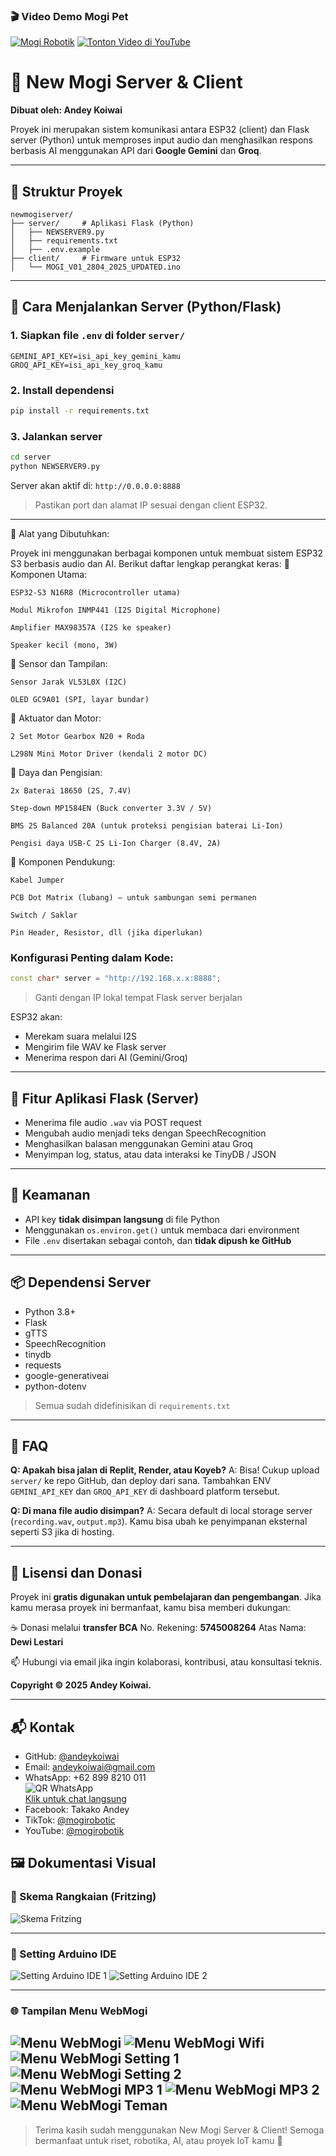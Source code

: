 ### 🎬 Video Demo Mogi Pet

[![Mogi Robotik](./Gambar/mogi_1.jpg)](https://youtube.com/shorts/MkC0C1nvI-Q)
[![Tonton Video di YouTube](https://img.youtube.com/vi/MkC0C1nvI-Q/0.jpg)](https://www.youtube.com/watch?v=MkC0C1nvI-Q&autoplay=1)

# 🧠 New Mogi Server & Client

**Dibuat oleh: Andey Koiwai**

Proyek ini merupakan sistem komunikasi antara ESP32 (client) dan Flask server (Python) untuk memproses input audio dan menghasilkan respons berbasis AI menggunakan API dari **Google Gemini** dan **Groq**.

---

## 📁 Struktur Proyek

```
newmogiserver/
├── server/     # Aplikasi Flask (Python)
│   ├── NEWSERVER9.py
│   ├── requirements.txt
│   ├── .env.example
├── client/     # Firmware untuk ESP32
│   └── MOGI_V01_2804_2025_UPDATED.ino
```

---

## 🚀 Cara Menjalankan Server (Python/Flask)

### 1. Siapkan file `.env` di folder `server/`

```
GEMINI_API_KEY=isi_api_key_gemini_kamu
GROQ_API_KEY=isi_api_key_groq_kamu
```

### 2. Install dependensi

```bash
pip install -r requirements.txt
```

### 3. Jalankan server

```bash
cd server
python NEWSERVER9.py
```

Server akan aktif di: `http://0.0.0.0:8888`

> Pastikan port dan alamat IP sesuai dengan client ESP32.

---

🔌 Alat yang Dibutuhkan:

Proyek ini menggunakan berbagai komponen untuk membuat sistem ESP32 S3 berbasis audio dan AI. Berikut daftar lengkap perangkat keras:
🧠 Komponen Utama:

    ESP32-S3 N16R8 (Microcontroller utama)

    Modul Mikrofon INMP441 (I2S Digital Microphone)

    Amplifier MAX98357A (I2S ke speaker)

    Speaker kecil (mono, 3W)

🔭 Sensor dan Tampilan:

    Sensor Jarak VL53L0X (I2C)

    OLED GC9A01 (SPI, layar bundar)

🔧 Aktuator dan Motor:

    2 Set Motor Gearbox N20 + Roda

    L298N Mini Motor Driver (kendali 2 motor DC)

🔋 Daya dan Pengisian:

    2x Baterai 18650 (2S, 7.4V)

    Step-down MP1584EN (Buck converter 3.3V / 5V)

    BMS 2S Balanced 20A (untuk proteksi pengisian baterai Li-Ion)

    Pengisi daya USB-C 2S Li-Ion Charger (8.4V, 2A)

🧰 Komponen Pendukung:

    Kabel Jumper

    PCB Dot Matrix (lubang) – untuk sambungan semi permanen

    Switch / Saklar

    Pin Header, Resistor, dll (jika diperlukan)

### Konfigurasi Penting dalam Kode:

```cpp
const char* server = "http://192.168.x.x:8888";
```

> Ganti dengan IP lokal tempat Flask server berjalan

ESP32 akan:

* Merekam suara melalui I2S
* Mengirim file WAV ke Flask server
* Menerima respon dari AI (Gemini/Groq)

---

## 🧠 Fitur Aplikasi Flask (Server)

* Menerima file audio `.wav` via POST request
* Mengubah audio menjadi teks dengan SpeechRecognition
* Menghasilkan balasan menggunakan Gemini atau Groq
* Menyimpan log, status, atau data interaksi ke TinyDB / JSON

---

## 🔐 Keamanan

* API key **tidak disimpan langsung** di file Python
* Menggunakan `os.environ.get()` untuk membaca dari environment
* File `.env` disertakan sebagai contoh, dan **tidak dipush ke GitHub**

---

## 📦 Dependensi Server

* Python 3.8+
* Flask
* gTTS
* SpeechRecognition
* tinydb
* requests
* google-generativeai
* python-dotenv

> Semua sudah didefinisikan di `requirements.txt`

---

## 🙋 FAQ

**Q: Apakah bisa jalan di Replit, Render, atau Koyeb?**
A: Bisa! Cukup upload `server/` ke repo GitHub, dan deploy dari sana. Tambahkan ENV `GEMINI_API_KEY` dan `GROQ_API_KEY` di dashboard platform tersebut.

**Q: Di mana file audio disimpan?**
A: Secara default di local storage server (`recording.wav`, `output.mp3`). Kamu bisa ubah ke penyimpanan eksternal seperti S3 jika di hosting.

---

## 🤝 Lisensi dan Donasi

Proyek ini **gratis digunakan untuk pembelajaran dan pengembangan**.
Jika kamu merasa proyek ini bermanfaat, kamu bisa memberi dukungan:

☕ Donasi melalui **transfer BCA**
No. Rekening: **5745008264**
Atas Nama: **Dewi Lestari**

📫 Hubungi via email jika ingin kolaborasi, kontribusi, atau konsultasi teknis.

**Copyright © 2025 Andey Koiwai.**

---

## 📬 Kontak

* GitHub: [@andeykoiwai](https://github.com/andeykoiwai)  
* Email: andeykoiwai@gmail.com  
* WhatsApp: +62 899 8210 011  
  ![QR WhatsApp](./Gambar/api.qrserver.png)  
  [Klik untuk chat langsung](https://wa.me/628998210011)  
* Facebook: Takako Andey  
* TikTok: [@mogirobotic](https://www.tiktok.com/@mogirobotic)  
* YouTube: [@mogirobotik](https://www.youtube.com/@mogirobotik)

## 🖼️ Dokumentasi Visual

### 🔧 Skema Rangkaian (Fritzing)
![Skema Fritzing](./Gambar/MOGIFritzingdiagram.png)

---

### 🧰 Setting Arduino IDE
![Setting Arduino IDE 1](./Gambar/arduinosetup1.png)
![Setting Arduino IDE 2](./Gambar/arduinosetup2.png)

---

### 🌐 Tampilan Menu WebMogi
![Menu WebMogi](./Gambar/webmogimain.png)
![Menu WebMogi Wifi](./Gambar/webmogiwifi.png)
![Menu WebMogi Setting 1](./Gambar/webmogiconfig1.png)
![Menu WebMogi Setting 2](./Gambar/webmogiconfig2.png)
![Menu WebMogi MP3 1](./Gambar/webmogimp3menu1.png)
![Menu WebMogi MP3 2](./Gambar/webmogimp3menu2.png)
![Menu WebMogi Teman](./Gambar/webmogiteman.png)
---

> Terima kasih sudah menggunakan New Mogi Server & Client! Semoga bermanfaat untuk riset, robotika, AI, atau proyek IoT kamu 🚀
